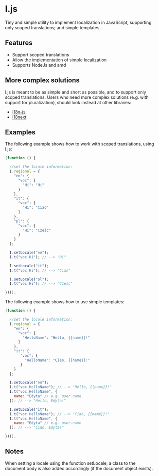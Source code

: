 # I.js
Tiny and simple utility to implement localization in JavaScript, supporting only scoped translations; and simple
templates.

## Features
* Support scoped translations
* Allow the implementation of simple localization
* Supports NodeJs and amd

## More complex solutions
I.js is meant to be as simple and short as possible, and to support only scoped translations.
Users who need more complex solutions (e.g. with support for pluralization), should look instead at other libraries:
* [i18n-js](https://github.com/fnando/i18n-js)
* [i18next](http://i18next.com/)

## Examples
The following example shows how to work with scoped translations, using I.js:
```js
(function () {

  //set the locale information:
  I.regional = {
    "en": {
      "voc": {
        "Hi": "Hi"
      }
    },
    "it": {
      "voc": {
        "Hi": "Ciao"
      }
    },
    "pl": {
      "voc": {
        "Hi": "Cześć"
      }
    }
  };

  I.setLocale("en");
  I.t("voc.Hi"); // --> "Hi"

  I.setLocale("it");
  I.t("voc.Hi"); // --> "Ciao"

  I.setLocale("pl");
  I.t("voc.Hi"); // --> "Cześć"

})();
```

The following example shows how to use simple templates:
```js
(function () {

  //set the locale information:
  I.regional = {
    "en": {
      "voc": {
        "HelloName": "Hello, {{name}}!"
      }
    },
    "it": {
       "voc": {
         "HelloName": "Ciao, {{name}}!"
       }
    }
  };

  I.setLocale("en");
  I.t("voc.HelloName"); // --> "Hello, {{name}}!"
  I.t("voc.HelloName", {
    name: "Edyta" // e.g. user.name
  }); // --> "Hello, Edyta!"

  I.setLocale("it");
  I.t("voc.HelloName"); // --> "Ciao, {{name}}!"
  I.t("voc.HelloName", {
    name: "Edyta" // e.g. user.name
  }); // --> "Ciao, Edyta!"

})();
```

## Notes
When setting a locale using the function setLocale; a class to the document.body is also added accordingly
(if the document object exists).